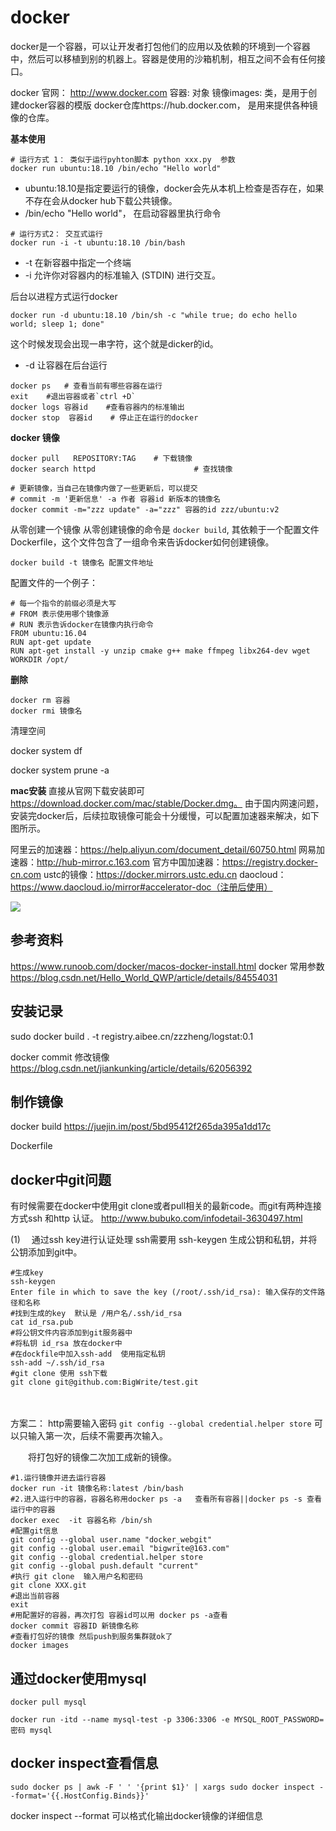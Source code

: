 # docker


docker是一个容器，可以让开发者打包他们的应用以及依赖的环境到一个容器中，然后可以移植到别的机器上。容器是使用的沙箱机制，相互之间不会有任何接口。

docker 官网： http://www.docker.com
容器:  对象
镜像images: 类，是用于创建docker容器的模版
docker仓库https://hub.docker.com， 是用来提供各种镜像的仓库。


**基本使用**

```
# 运行方式 1： 类似于运行pyhton脚本 python xxx.py  参数
docker run ubuntu:18.10 /bin/echo "Hello world"
```
* ubuntu:18.10是指定要运行的镜像，docker会先从本机上检查是否存在，如果不存在会从docker hub下载公共镜像。
*  /bin/echo "Hello world"， 在启动容器里执行命令

```
# 运行方式2： 交互式运行
docker run -i -t ubuntu:18.10 /bin/bash
```

* -t 在新容器中指定一个终端
* -i 允许你对容器内的标准输入 (STDIN) 进行交互。

后台以进程方式运行docker

```
docker run -d ubuntu:18.10 /bin/sh -c "while true; do echo hello world; sleep 1; done"
```
这个时候发现会出现一串字符，这个就是dicker的id。

* -d 让容器在后台运行

```
docker ps   # 查看当前有哪些容器在运行
exit    #退出容器或者`ctrl +D`
docker logs 容器id    #查看容器内的标准输出
docker stop  容器id    # 停止正在运行的docker
```


**docker 镜像**

```
docker pull   REPOSITORY:TAG    # 下载镜像
docker search httpd                      # 查找镜像

# 更新镜像，当自己在镜像内做了一些更新后，可以提交
# commit -m '更新信息' -a 作者 容器id 新版本的镜像名
docker commit -m="zzz update" -a="zzz" 容器的id zzz/ubuntu:v2
```

从零创建一个镜像
从零创建镜像的命令是 `docker build`, 其依赖于一个配置文件Dockerfile，这个文件包含了一组命令来告诉docker如何创建镜像。

`docker build -t 镜像名 配置文件地址`

配置文件的一个例子：

```
# 每一个指令的前缀必须是大写
# FROM 表示使用哪个镜像源
# RUN 表示告诉docker在镜像内执行命令
FROM ubuntu:16.04
RUN apt-get update
RUN apt-get install -y unzip cmake g++ make ffmpeg libx264-dev wget
WORKDIR /opt/
```

**删除**

```
docker rm 容器
docker rmi 镜像名
```


清理空间

docker system df

docker system prune -a


**mac安装**
直接从官网下载安装即可 https://download.docker.com/mac/stable/Docker.dmg。
由于国内网速问题，安装完docker后，后续拉取镜像可能会十分缓慢，可以配置加速器来解决，如下图所示。

阿里云的加速器：https://help.aliyun.com/document_detail/60750.html
网易加速器：http://hub-mirror.c.163.com
官方中国加速器：https://registry.docker-cn.com
ustc的镜像：https://docker.mirrors.ustc.edu.cn
daocloud：https://www.daocloud.io/mirror#accelerator-doc（注册后使用）


![](../../Draft/media/15665281146000/15665304699914.jpg)


## 参考资料
https://www.runoob.com/docker/macos-docker-install.html
docker 常用参数 https://blog.csdn.net/Hello_World_QWP/article/details/84554031




## 安装记录

sudo docker build . -t registry.aibee.cn/zzzheng/logstat:0.1



docker commit 修改镜像 https://blog.csdn.net/jiankunking/article/details/62056392



## 制作镜像

docker build
https://juejin.im/post/5bd95412f265da395a1dd17c


Dockerfile

## docker中git问题
有时候需要在docker中使用git clone或者pull相关的最新code。而git有两种连接方式ssh 和http 认证。
http://www.bubuko.com/infodetail-3630497.html

(1) 　通过ssh key进行认证处理
ssh需要用 ssh-keygen 生成公钥和私钥，并将公钥添加到git中。
```
#生成key 
ssh-keygen
Enter file in which to save the key (/root/.ssh/id_rsa): 输入保存的文件路径和名称
#找到生成的key  默认是 /用户名/.ssh/id_rsa
cat id_rsa.pub
#将公钥文件内容添加到git服务器中
#将私钥 id_rsa 放在docker中
#在dockfile中加入ssh-add  使用指定私钥
ssh-add ~/.ssh/id_rsa
#git clone 使用 ssh下载
git clone git@github.com:BigWrite/test.git
```
　　

方案二：
http需要输入密码 `git config --global credential.helper store` 可以只输入第一次，后续不需要再次输入。

　　将打包好的镜像二次加工成新的镜像。
```
#1.运行镜像并进去运行容器
docker run -it 镜像名称:latest /bin/bash
#2.进入运行中的容器，容器名称用docker ps -a   查看所有容器||docker ps -s 查看运行中的容器
docker exec  -it 容器名称 /bin/sh
#配置git信息
git config --global user.name "docker_webgit"
git config --global user.email "bigwrite@163.com"
git config --global credential.helper store
git config --global push.default "current"
#执行 git clone  输入用户名和密码
git clone XXX.git
#退出当前容器
exit
#用配置好的容器，再次打包 容器id可以用 docker ps -a查看
docker commit 容器ID 新镜像名称
#查看打包好的镜像 然后push到服务集群就ok了
docker images
```




## 通过docker使用mysql

```
docker pull mysql

docker run -itd --name mysql-test -p 3306:3306 -e MYSQL_ROOT_PASSWORD=密码 mysql

```


## docker inspect查看信息



```
sudo docker ps | awk -F ' ' '{print $1}' | xargs sudo docker inspect --format='{{.HostConfig.Binds}}' 
```

docker inspect --format 可以格式化输出docker镜像的详细信息

